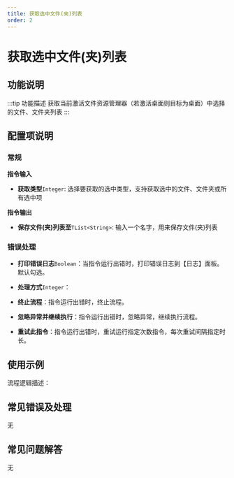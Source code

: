 ```yaml
---
title: 获取选中文件(夹)列表
order: 2
---
```


# 获取选中文件(夹)列表

## 功能说明

:::tip 功能描述
获取当前激活文件资源管理器（若激活桌面则目标为桌面）中选择的文件、文件夹列表
:::

## 配置项说明

### 常规

**指令输入**

- **获取类型**`Integer`: 选择要获取的选中类型，支持获取选中的文件、文件夹或所有选中项


**指令输出**

- **保存文件(夹)列表至**`TList<String>`: 输入一个名字，用来保存文件(夹)列表

### 错误处理

- **打印错误日志**`Boolean`：当指令运行出错时，打印错误日志到【日志】面板。默认勾选。

- **处理方式**`Integer`：

 - **终止流程**：指令运行出错时，终止流程。

 - **忽略异常并继续执行**：指令运行出错时，忽略异常，继续执行流程。

 - **重试此指令**：指令运行出错时，重试运行指定次数指令，每次重试间隔指定时长。

## 使用示例

流程逻辑描述：

## 常见错误及处理

无

## 常见问题解答

无


